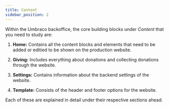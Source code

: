 ```yaml
---
title: Content
sidebar_position: 2
---
```


Within the Umbraco backoffice, the core building blocks under *Content* that you need to study are:

1. **Home:** Contains all the content blocks and elements that need to be added or editied to be shown on the production website. 

2. **Giving:** Includes everything about donations and collecting donations through the website.

3. **Settings:** Contains information about the backend settings of the website. 

4. **Template:** Consists of the header and footer options for the website.

Each of these are explained in detail under their respective sections ahead. 